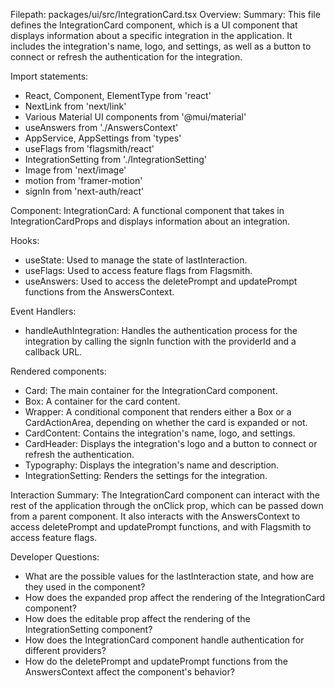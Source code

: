 Filepath: packages/ui/src/IntegrationCard.tsx
Overview: Summary:
This file defines the IntegrationCard component, which is a UI component that displays information about a specific integration in the application. It includes the integration's name, logo, and settings, as well as a button to connect or refresh the authentication for the integration.

Import statements:
- React, Component, ElementType from 'react'
- NextLink from 'next/link'
- Various Material UI components from '@mui/material'
- useAnswers from './AnswersContext'
- AppService, AppSettings from 'types'
- useFlags from 'flagsmith/react'
- IntegrationSetting from './IntegrationSetting'
- Image from 'next/image'
- motion from 'framer-motion'
- signIn from 'next-auth/react'

Component:
IntegrationCard: A functional component that takes in IntegrationCardProps and displays information about an integration.

Hooks:
- useState: Used to manage the state of lastInteraction.
- useFlags: Used to access feature flags from Flagsmith.
- useAnswers: Used to access the deletePrompt and updatePrompt functions from the AnswersContext.

Event Handlers:
- handleAuthIntegration: Handles the authentication process for the integration by calling the signIn function with the providerId and a callback URL.

Rendered components:
- Card: The main container for the IntegrationCard component.
- Box: A container for the card content.
- Wrapper: A conditional component that renders either a Box or a CardActionArea, depending on whether the card is expanded or not.
- CardContent: Contains the integration's name, logo, and settings.
- CardHeader: Displays the integration's logo and a button to connect or refresh the authentication.
- Typography: Displays the integration's name and description.
- IntegrationSetting: Renders the settings for the integration.

Interaction Summary:
The IntegrationCard component can interact with the rest of the application through the onClick prop, which can be passed down from a parent component. It also interacts with the AnswersContext to access deletePrompt and updatePrompt functions, and with Flagsmith to access feature flags.

Developer Questions:
- What are the possible values for the lastInteraction state, and how are they used in the component?
- How does the expanded prop affect the rendering of the IntegrationCard component?
- How does the editable prop affect the rendering of the IntegrationSetting component?
- How does the IntegrationCard component handle authentication for different providers?
- How do the deletePrompt and updatePrompt functions from the AnswersContext affect the component's behavior?

